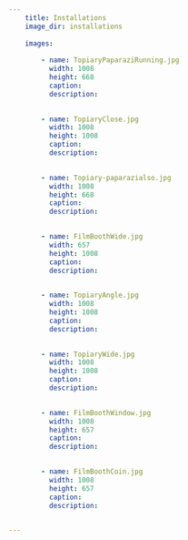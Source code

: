 ```yaml
---
    title: Installations
    image_dir: installations
    
    images:
        
        - name: TopiaryPaparaziRunning.jpg
          width: 1008
          height: 668
          caption:
          description:

        
        - name: TopiaryClose.jpg
          width: 1008
          height: 1008
          caption:
          description:

        
        - name: Topiary-paparazialso.jpg
          width: 1008
          height: 668
          caption:
          description:

        
        - name: FilmBoothWide.jpg
          width: 657
          height: 1008
          caption:
          description:

        
        - name: TopiaryAngle.jpg
          width: 1008
          height: 1008
          caption:
          description:

        
        - name: TopiaryWide.jpg
          width: 1008
          height: 1008
          caption:
          description:

        
        - name: FilmBoothWindow.jpg
          width: 1008
          height: 657
          caption:
          description:

        
        - name: FilmBoothCoin.jpg
          width: 1008
          height: 657
          caption:
          description:

        
---
```

    
